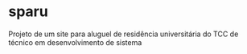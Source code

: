 # sparu
Projeto de um site para aluguel de residência universitária do TCC de técnico em desenvolvimento de sistema
